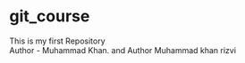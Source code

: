 # git_course
This is my first Repository
<br>
Author - Muhammad Khan.
and Author Muhammad khan rizvi